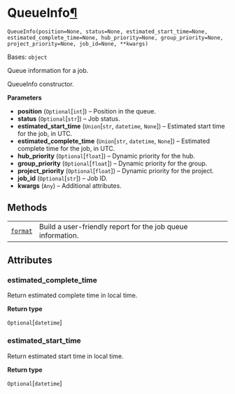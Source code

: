 # QueueInfo[¶](#queueinfo "Permalink to this headline")

<span id="undefined" />

`QueueInfo(position=None, status=None, estimated_start_time=None, estimated_complete_time=None, hub_priority=None, group_priority=None, project_priority=None, job_id=None, **kwargs)`

Bases: `object`

Queue information for a job.

QueueInfo constructor.

**Parameters**

*   **position** (`Optional`\[`int`]) – Position in the queue.
*   **status** (`Optional`\[`str`]) – Job status.
*   **estimated\_start\_time** (`Union`\[`str`, `datetime`, `None`]) – Estimated start time for the job, in UTC.
*   **estimated\_complete\_time** (`Union`\[`str`, `datetime`, `None`]) – Estimated complete time for the job, in UTC.
*   **hub\_priority** (`Optional`\[`float`]) – Dynamic priority for the hub.
*   **group\_priority** (`Optional`\[`float`]) – Dynamic priority for the group.
*   **project\_priority** (`Optional`\[`float`]) – Dynamic priority for the project.
*   **job\_id** (`Optional`\[`str`]) – Job ID.
*   **kwargs** (`Any`) – Additional attributes.

## Methods

|                                                                                                                                                |                                                             |
| ---------------------------------------------------------------------------------------------------------------------------------------------- | ----------------------------------------------------------- |
| [`format`](qiskit.providers.ibmq.job.QueueInfo.format#qiskit.providers.ibmq.job.QueueInfo.format "qiskit.providers.ibmq.job.QueueInfo.format") | Build a user-friendly report for the job queue information. |

## Attributes

<span id="undefined" />

### estimated\_complete\_time

Return estimated complete time in local time.

**Return type**

`Optional`\[`datetime`]

<span id="undefined" />

### estimated\_start\_time

Return estimated start time in local time.

**Return type**

`Optional`\[`datetime`]
